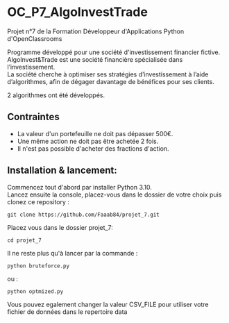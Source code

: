 # OC_P7_AlgoInvestTrade
Projet n°7 de la Formation Développeur d'Applications Python d'OpenClassrooms

Programme développé pour une société d'investissement financier fictive.  
AlgoInvest&Trade est une société financière spécialisée dans l’investissement.  
La société cherche à optimiser ses stratégies d’investissement à l’aide d’algorithmes, afin de dégager davantage de bénéfices pour ses clients.  
  
2 algorithmes ont été développés. 

## Contraintes

- La valeur d'un portefeuille ne doit pas dépasser 500€.  
- Une même action ne doit pas être achetée 2 fois.  
- Il n'est pas possible d'acheter des fractions d'action.


## Installation & lancement:
Commencez tout d'abord par installer Python 3.10.  
Lancez ensuite la console, placez-vous dans le dossier de votre choix puis clonez ce repository :
```
git clone https://github.com/Faaab84/projet_7.git
```
Placez vous dans le dossier projet_7:
```
cd projet_7 
```

Il ne reste plus qu'à lancer par la commande :
```
python bruteforce.py
```
ou :
```
python optmized.py
```

Vous pouvez egalement changer la valeur CSV_FILE pour utiliser votre fichier de données dans le repertoire data